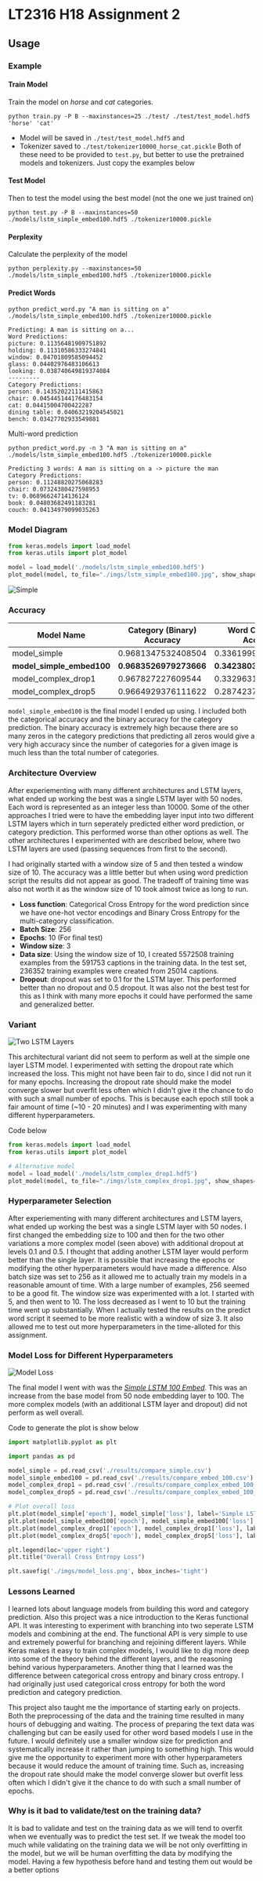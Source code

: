 # LT2316 H18 Assignment 2

## Usage

### Example

#### Train Model
Train the model on *horse* and *cat* categories.
```
python train.py -P B --maxinstances=25 ./test/ ./test/test_model.hdf5 'horse' 'cat'
```
  - Model will be saved in `./test/test_model.hdf5` and
  - Tokenizer saved to `./test/tokenizer10000_horse_cat.pickle`
Both of these need to be provided to `test.py`, but better to use the pretrained models and tokenizers. Just copy the examples below

#### Test Model
Then to test the model using the best model (not the one we just trained on)
```
python test.py -P B --maxinstances=50 ./models/lstm_simple_embed100.hdf5 ./tokenizer10000.pickle
```

#### Perplexity
Calculate the perplexity of the model
```
python perplexity.py --maxinstances=50 ./models/lstm_simple_embed100.hdf5 ./tokenizer10000.pickle
```

#### Predict Words
```
python predict_word.py "A man is sitting on a" ./models/lstm_simple_embed100.hdf5 ./tokenizer10000.pickle
```

    Predicting: A man is sitting on a...
    Word Predictions:
    picture: 0.11356481909751892
    holding: 0.11310586333274841
    window: 0.04701809585094452
    glass: 0.04402976483106613
    looking: 0.038740649819374084
    ---------
    Category Predictions:
    person: 0.14352022111415863
    chair: 0.045445144176483154
    cat: 0.04415004700422287
    dining table: 0.04063219204545021
    bench: 0.03427702933549881

Multi-word prediction
```
python predict_word.py -n 3 "A man is sitting on a" ./models/lstm_simple_embed100.hdf5 ./tokenizer10000.pickle
```

    Predicting 3 words: A man is sitting on a -> picture the man
    Category Predictions:
    person: 0.11248820275068283
    chair: 0.07324380427598953
    tv: 0.06896624714136124
    book: 0.04803682491183281
    couch: 0.04134979099035263

###  Model Diagram
```python
from keras.models import load_model
from keras.utils import plot_model

model = load_model('./models/lstm_simple_embed100.hdf5')
plot_model(model, to_file="./imgs/lstm_simple_embed100.jpg", show_shapes=True)
```

![Simple](imgs/lstm_simple_embed100.jpg)

### Accuracy

| Model Name | Category (Binary) Accuracy| Word Categorical Accuracy|
|---|---|---|
|model_simple|0.9681347532408504|0.3361999659760581|
|**model_simple_embed100**|**0.9683526979273666**|**0.3423803070357486**|
|model_complex_drop1|0.967827227609544|0.332963182825656|
|model_complex_drop5|0.9664929376111622|0.28742372375232883|


`model_simple_embed100` is the final model I ended up using. I included both the categorical accuracy and the binary accuracy for the category prediction. The binary accuracy is extremely high because there are so many zeros in the category predictions that predicting all zeros would give a very high accuracy since the number of categories for a given image is much less than the total number of categories.

### Architecture Overview

After experiementing with many different architectures and LSTM layers, what ended up working the best was a single LSTM layer with 50 nodes. Each word is represented as an integer less than 10000. Some of the other approaches I tried were to have the embedding layer input into two different LSTM layers which in turn seperately predicted either word prediction, or category prediction. This performed worse than other options as well. The other architectures I experimented with are described below, where two LSTM layers are used (passing sequences from first to the second).

I had originally started with a window size of 5 and then tested a window size of 10. The accuracy was a little better but when using word prediction script the results did not appear as good. The tradeoff of training time was also not worth it as the window size of 10 took almost twice as long to run.

  - **Loss function**: Categorical Cross Entropy for the word prediction since we have one-hot vector encodings and Binary Cross Entropy for the multi-category classification.
  - **Batch Size**: 256
  - **Epochs**: 10 (For final test)
  - **Window size**: 3
  - **Data size**: Using the window size of 10, I created 5572508 training examples from the 591753 captions in the training data. In the test set, 236352 training examples were created from 25014 captions.
  - **Dropout**: dropout was set to 0.1 for the LSTM layer. This performed better than no dropout and 0.5 dropout. It was also not the best test for this as I think with many more epochs it could have performed the same and generalized better.

### Variant
![Two LSTM Layers](./imgs/lstm_complex_drop1.jpg)

This architectural variant did not seem to perform as well at the simple one layer LSTM model. I experimented with setting the dropout rate which increased the loss. This might not have been fair to do, since I did not run it for many epochs. Increasing the dropout rate should make the model converge slower but overfit less often which I didn't give it the chance to do with such a small number of epochs. This is because each epoch still took a fair amount of time (~10 - 20 minutes) and I was experimenting with many different hyperparameters.

Code below
```python
from keras.models import load_model
from keras.utils import plot_model

# Alternative model
model = load_model('./models/lstm_complex_drop1.hdf5')
plot_model(model, to_file="./imgs/lstm_complex_drop1.jpg", show_shapes=True)
```

### Hyperparameter Selection  

  After experiementing with many different architectures and LSTM layers, what ended up working the best was a single LSTM layer with 50 nodes. I first changed the embedding size to 100 and then for the two other variations a more complex model (seen above) with additional dropout at levels 0.1 and 0.5. I thought that adding another LSTM layer would perform better than the single layer. It is possible that increasing the epochs or modifying the other hyperparameters would have made a difference. Also batch size was set to 256 as it allowed me to actually train my models in a reasonable amount of time. With a large number of examples, 256 seemed to be a good fit. The window size was experimented with a lot. I started with 5, and then went to 10. The loss decreased as I went to 10 but the training time went up substantially. When I actually tested the results on the predict word script it seemed to be more realistic with a window of size 3. It also allowed me to test out more hyperparameters in the time-alloted for this assignment.

### Model Loss for Different Hyperparameters
![Model Loss](./imgs/model_loss.png)

The final model I went with was the [*Simple LSTM 100 Embed*](models/lstm_simple_embed100.hdf5). This was an increase from the base model from 50 node embedding layer to 100. The more complex models (with an additional LSTM layer and dropout) did not perform as well overall.

Code to generate the plot is show below


```python
import matplotlib.pyplot as plt

import pandas as pd

model_simple = pd.read_csv('./results/compare_simple.csv')
model_simple_embed100 = pd.read_csv('./results/compare_embed_100.csv')
model_complex_drop1 = pd.read_csv('./results/compare_complex_embed_100_do1.csv')
model_complex_drop5 = pd.read_csv('./results/compare_complex_embed_100_do5.csv')

# Plot overall loss
plt.plot(model_simple['epoch'], model_simple['loss'], label='Simple LSTM 50 Embed')
plt.plot(model_simple_embed100['epoch'], model_simple_embed100['loss'], label='Simple LSTM 100 Embed')
plt.plot(model_complex_drop1['epoch'], model_complex_drop1['loss'], label='Complex LSTM 100 Embed Dropout 0.1')
plt.plot(model_complex_drop5['epoch'], model_complex_drop5['loss'], label='Complex LSTM 100 Embed Dropout 0.5')

plt.legend(loc='upper right')
plt.title("Overall Cross Entropy Loss")

plt.savefig('./imgs/model_loss.png', bbox_inches='tight')
```

### Lessons Learned

I learned lots about language models from building this word and category prediction. Also this project was a nice introduction to the Keras functional API. It was interesting to experiment with branching into two seperate LSTM models and combining at the end. The functional API is very simple to use and extremely powerful for branching and rejoining different layers. While Keras makes it easy to train complex models, I would like to dig more deep into some of the theory behind the different layers, and the reasoning behind various hyperparameters. Another thing that I learned was the difference between categorical cross entropy and binary cross entropy. I had originally just used categorical cross entropy for both the word prediction and category prediction.

This project also taught me the importance of starting early on projects. Both the preprocessing of the data and the training time resulted in many hours of debugging and waiting. The process of preparing the text data was challenging but can be easily used for other word based models I use in the future. I would definitely use a smaller window size for prediction and systematically increase it rather than jumping to something high. This would give me the opportunity to experiment more with other hyperparameters because it would reduce the amount of training time. Such as, increasing the dropout rate should make the model converge slower but overfit less often which I didn't give it the chance to do with such a small number of epochs.

### Why is it bad to validate/test on the training data?

It is bad to validate and test on the training data as we will tend to overfit when we eventually was to predict the test set. If we tweak the model too much while validating on the training data we will be not only overfitting in the model, but we will be human overfitting the data by modifying the model. Having a few hypothesis before hand and testing them out would be a better options
